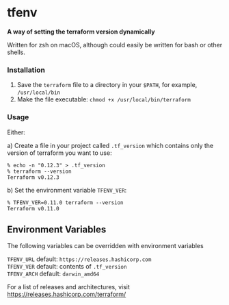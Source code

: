 # tfenv

**A way of setting the terraform version dynamically**

Written for zsh on macOS, although could easily be written for bash or other shells.

### Installation

1. Save the `terraform` file to a directory in your `$PATH`, for example, `/usr/local/bin`  
2. Make the file executable: `chmod +x /usr/local/bin/terraform`  

### Usage

Either:  

a) Create a file in your project called `.tf_version` which contains only the version of terraform you want to use:
```
% echo -n "0.12.3" > .tf_version
% terraform --version
Terraform v0.12.3
```

b) Set the environment variable `TFENV_VER`:
```
% TFENV_VER=0.11.0 terraform --version
Terraform v0.11.0
```

## Environment Variables

The following variables can be overridden with environment variables

`TFENV_URL` default: `https://releases.hashicorp.com`  
`TFENV_VER` default: contents of `.tf_version`  
`TFENV_ARCH` default: `darwin_amd64`  

For a list of releases and architectures, visit https://releases.hashicorp.com/terraform/
